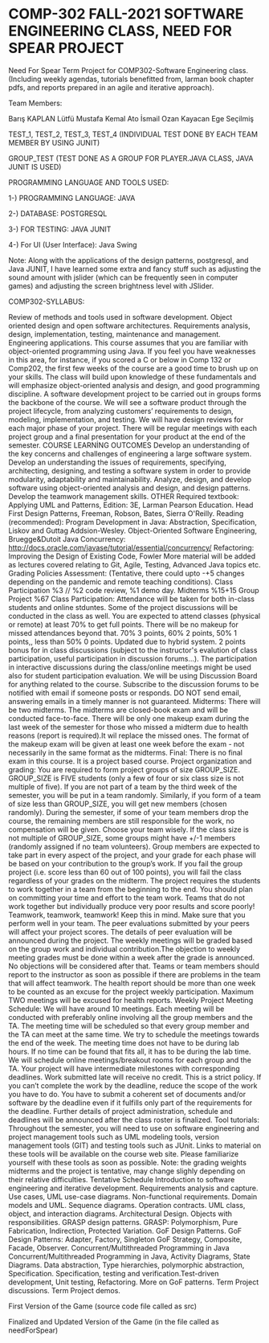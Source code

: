 # COMP-302 FALL-2021 SOFTWARE ENGINEERING CLASS, NEED FOR SPEAR PROJECT

Need For Spear Term Project for COMP302-Software Engineering class. (Including weekly agendas, tutorials benefitted from, larman book chapter pdfs, and reports prepared in an agile and iterative approach).

Team Members: 

Barış KAPLAN
Lütfü Mustafa Kemal Ato
İsmail Ozan Kayacan
Ege Seçilmiş


TEST_1, TEST_2, TEST_3, TEST_4 (INDIVIDUAL TEST DONE BY EACH TEAM MEMBER BY USING JUNIT)

GROUP_TEST (TEST DONE AS A GROUP FOR PLAYER.JAVA CLASS, JAVA JUNIT IS USED)


PROGRAMMING LANGUAGE AND TOOLS USED:

1-) PROGRAMMING LANGUAGE: JAVA 

2-) DATABASE: POSTGRESQL

3-) FOR TESTING: JAVA JUNIT

4-) For UI (User Interface): Java Swing


Note: Along with the applications of the design patterns, postgresql, and Java JUNIT, I have learned some extra and fancy stuff such as adjusting 
the sound amount with jslider (which can be frequently seen in computer games) and adjusting the screen brightness level with JSlider.

COMP302-SYLLABUS: 

Review of methods and tools used in software development. Object oriented design and open software architectures. Requirements analysis, design, implementation, testing, maintenance and management. Engineering applications.
This course assumes that you are familiar with object-oriented programming using Java. If you feel you have weaknesses in this area, for instance, if you scored a C or below in Comp 132 or Comp202,  the first few weeks of the course are a good time to brush up on your skills. The class will build upon knowledge of these fundamentals and will emphasize object-oriented analysis and design, and good programming discipline.  A software development project to be carried out in groups forms the backbone of the course. We will see a software product through the project lifecycle, from analyzing customers’ requirements to design, modeling, implementation, and testing. We will have design reviews for each major phase of your project. There will be regular meetings with each project group and a final presentation for your product at the end of the semester. 
COURSE LEARNİNG OUTCOMES
Develop an understanding of  the key concerns and challenges of engineering a large software system.
Develop an understanding the issues of requirements, specifying, architecting, designing, and testing a software system in order to provide modularity, adaptability and maintainability.
Analyze, design, and develop software using object-oriented analysis and design, and design patterns.
Develop the teamwork management skills.
OTHER
Required textbook:
Applying UML and Patterns, Edition: 3E, Larman Pearson Education.
Head First Design Patterns, Freeman, Robson, Bates, Sierra O'Reilly.
Reading (recommended):
Program Development in Java: Abstraction, Specification, Liskov and Guttag Addsion-Wesley.
Object-Oriented Software Engineering, Bruegge&Dutoit
Java Concurrency: http://docs.oracle.com/javase/tutorial/essential/concurrency/ 
Refactoring: Improving the Design of Existing Code, Fowler
More material will be added as lectures covered relating to Git, Agile, Testing, Advanced Java  topics etc.
Grading Policies
Assessment: (Tentative, there could upto -+5 changes depending on the pandemic and remote teaching conditions).
Class Participation %3 //       %2 code review, %1 demo day.
Midterms %15+15
Group Project %67
Class Participation: Attendance will be taken for both in-class students and online stduntes. Some of the project discussions will be conducted in the class as well. You are expected to attend classes (physical or remote) at least 70% to get full points. There will be no makeup for missed attendances beyond that. 70% 3 points, 60% 2 points, 50% 1 points,, less than 50% 0 points.  Updated due to hybrid system.
2 points bonus for in class discussions (subject to the instructor's evalution of class participation, useful participation in discussion forums...).
The participation in interactive discussions during the class/online meetings might be used also for student participation evaluation.
We will be using Discussion Board  for anything related to the course. Subscribe to the discussion forums to be notified  with email if someone posts or responds. DO NOT send email, answering emails  in a timely manner is not guaranteed. 
Midterms:  There will be  two midterms. The midterms are  closed-book exam and will be conducted face-to-face. There will be only one makeup exam during the last week of the semester for those who missed a midterm due to health reasons (report is required).It wil replace the missed ones. The format of the makeup exam will be given at least one week before the exam - not necessarily in the same format as the midterms.
Final: There is no final exam in this course. It is a project based course.
Project organization and grading:
You are required to  form project groups of size GROUP_SIZE. GROUP_SIZE is  FIVE  students (only a few of four or six class size is not multiple of five).
If you are not part of a team by the third week of the semester, you will be put in a team randomly. 
Similarly, if you form of a team of size less than GROUP_SIZE, you will get new members (chosen randomly).
During the semester, if some of your team members drop the course, the remaining members are still responsible for the work, no compensation will be given. Choose your team wisely. 
If the class size is not multiple of GROUP_SIZE, some groups might have +/-1 members (randomly assigned if no team volunteers). 
Group members are expected to take part in every aspect of the project, and your grade for each phase will be based on your contribution to the group’s work. If you fail the group project (i.e. score less than 60 out of 100 points), you will fail the class regardless of your grades on the midterm.
The project requires the students to work together in a team from the beginning to the end. You should plan on committing your time and effort to the team work. Teams that do not work together but individually produce very poor results and score poorly! Teamwork, teamwork, teamwork! Keep this in mind. Make sure that you perform well in your team. The peer evaluations submitted by your peers will affect your project scores. The details of peer evaluation will be announced during  the project.
The weekly meetings will be graded based on the group work and individual contribution.The objection to weekly meeting grades must be done within a week after the grade is announced. No objections will be considered after that. 
Teams or team members should report to the instructor as soon as possible if there are problems in the team that will affect teamwork. 
The health report should be more than one week to be counted as an excuse for  the project weekly participation. Maximum TWO meetings will be excused for health reports. 
Weekly Project Meeting Schedule: We will have around 10 meetings. Each meeting will be conducted with  preferably online  involving all the group members and the TA. The meeting time will be scheduled so that every group member and the TA can meet at the same time. We try to schedule the meetings towards the end of the week. The meeting time does not have to be during lab hours.  If no time can be found that fits all, it has to be during the lab time.
We will schedule online meetings/breakout rooms for each group and the TA.
Your project will have intermediate milestones with corresponding deadlines. Work submitted late will receive no credit. This is a strict policy. If you can’t complete the work by the deadline, reduce the scope of the work you have to do. You have to submit a coherent set of documents and/or software by the deadline even if it fulfills only part of the requirements for the deadline.
Further details of project administration, schedule and deadlines will be announced after the class roster is finalized.
Tool tutorials: Throughout the semester, you will need to use on software engineering and project management tools such as UML modeling tools, version management tools (GIT) and testing tools such as JUnit. Links to material on these tools will be available on the course web site. Please familiarize yourself with these tools as soon as possible.
Note: the grading weights midterms and the project is tentative, may change slighly depending on their relative difficulties.
Tentative Schedule 
Introduction to software engineering and iterative development.
Requirements analysis and capture. Use cases, UML use-case diagrams. Non-functional requirements. Domain models and UML. 
Sequence diagrams. Operation contracts. UML class, object, and interaction diagrams. 
Architectural Design.
Objects with responsibilities. GRASP design patterns.
GRASP: Polymorphism, Pure Fabrication, Indirection, Protected Variation. GoF Design Patterns.
GoF Design Patterns: Adapter, Factory, Singleton
GoF  Strategy, Composite, Facade, Observer.
Concurrent/Multithreaded  Programming in Java
Concurrent/Multithreaded  Programming in Java, Activity Diagrams, State Diagrams.
Data abstraction, Type hierarchies, polymorphic abstraction, Specification.
Specification, testing and verification.Test-driven development, Unit testing, Refactoring.
More on GoF patterns.
Term Project discussions.
Term Project demos.




First Version of the Game (source code file called as src)

Finalized and Updated Version of the Game (in the file called as needForSpear)
